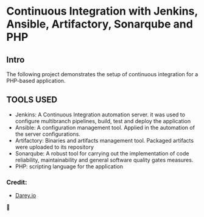 # Continuous Integration with Jenkins, Ansible, Artifactory, Sonarqube and PHP

## Intro
The following project demonstrates the setup of continuous integration for a PHP-based application.

## TOOLS USED
- Jenkins: A Continuous Integration automation server. it was used to configure multibranch pipelines, build, test and deploy the application
- Ansible: A configuration management tool. Applied in the automation of the server configurations.
- Artifactory: Binaries and artifacts management tool. Packaged artifacts were uploaded to its repository
- Sonarqube: A robust tool for carrying out the implementation of code reliability, maintainability and general software quality gates measures.
- PHP: scripting language for the application


### Credit:
- [Darey.io](https://darey.io)

🤗
